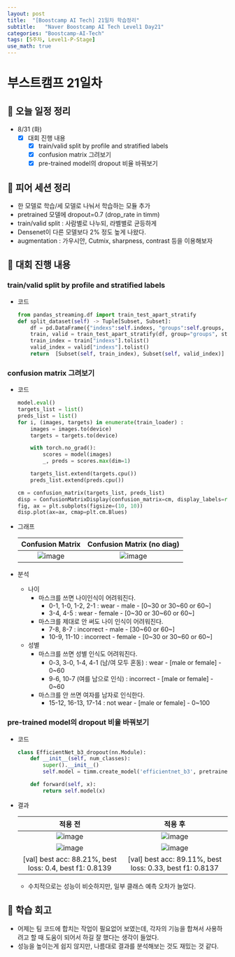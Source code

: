 ```yaml
---
layout: post
title:  "[Boostcamp AI Tech] 21일차 학습정리"
subtitle:   "Naver Boostcamp AI Tech Level1 Day21"
categories: "Boostcamp-AI-Tech"
tags: [5주차, Level1-P-Stage]
use_math: true
---
```


# 부스트캠프 21일차

## 📝 오늘 일정 정리

* 8/31 (화)
  - [x] 대회 진행 내용
    - [x] train/valid split by profile and stratified labels
    - [x] confusion matrix 그려보기
    - [x] pre-trained model의 dropout 비율 바꿔보기

## 🌱 피어 세션 정리

- 한 모델로 학습/세 모델로 나눠서 학습하는 모듈 추가
- pretrained 모델에 dropout=0.7 (drop_rate in timm)
- train/valid split : 사람별로 나누되, 라벨별로 균등하게
- Densenet이 다른 모델보다 2% 정도 높게 나왔다.
- augmentation : 가우시안, Cutmix, sharpness, contrast 등을 이용해보자

## 🚩 대회 진행 내용

### train/valid split by profile and stratified labels

* 코드
  ```python
  from pandas_streaming.df import train_test_apart_stratify
  def split_dataset(self) -> Tuple[Subset, Subset]:
      df = pd.DataFrame({"indexs":self.indexs, "groups":self.groups, "labels":self.all_labels})
      train, valid = train_test_apart_stratify(df, group="groups", stratify="labels", test_size=self.val_ratio)
      train_index = train["indexs"].tolist()
      valid_index = valid["indexs"].tolist()
      return  [Subset(self, train_index), Subset(self, valid_index)]
  ```

### confusion matrix 그려보기

* 코드
  ```python
  model.eval()
  targets_list = list()
  preds_list = list()
  for i, (images, targets) in enumerate(train_loader) : 
      images = images.to(device)
      targets = targets.to(device)
  
      with torch.no_grad():
          scores = model(images)
          _, preds = scores.max(dim=1)
  
      targets_list.extend(targets.cpu())
      preds_list.extend(preds.cpu())
  
  cm = confusion_matrix(targets_list, preds_list)
  disp = ConfusionMatrixDisplay(confusion_matrix=cm, display_labels=range(18))
  fig, ax = plt.subplots(figsize=(10, 10))
  disp.plot(ax=ax, cmap=plt.cm.Blues)
  ```

* 그래프

  |                       Confusion Matrix                       |                  Confusion Matrix (no diag)                  |
  | :----------------------------------------------------------: | :----------------------------------------------------------: |
  | ![image](https://user-images.githubusercontent.com/35680202/131479099-8d0e3f93-6a2b-4079-ba0d-cd5852b62937.png) | ![image](https://user-images.githubusercontent.com/35680202/131480362-6098385d-39d9-4b97-96ba-aef3784fae5d.png) |

* 분석
  * 나이
    * 마스크를 쓰면 나이인식이 어려워진다.
      * 0-1, 1-0, 1-2, 2-1 : wear - male - [0~30 or 30~60 or 60~]
      * 3-4, 4-5 : wear - female - [0~30 or 30~60 or 60~]
    * 마스크를 제대로 안 써도 나이 인식이 어려워진다.
      * 7-8, 8-7 : incorrect - male - [30~60 or 60~]
      * 10-9, 11-10 : incorrect - female - [0~30 or 30~60 or 60~]
  * 성별
    * 마스크를 쓰면 성별 인식도 어려워진다.
      * 0-3, 3-0, 1-4, 4-1 (남/여 모두 혼동) : wear - [male or female] - 0~60
      * 9-6, 10-7 (여를 남으로 인식) : incorrect - [male or female] - 0~60
    * 마스크를 안 쓰면 여자를 남자로 인식한다.
      * 15-12, 16-13, 17-14 : not wear - [male or female] - 0~100

### pre-trained model의 dropout 비율 바꿔보기

* 코드
  ```python
  class EfficientNet_b3_dropout(nn.Module):
      def __init__(self, num_classes):
          super().__init__()
          self.model = timm.create_model('efficientnet_b3', pretrained=True, num_classes=num_classes, drop_rate=0.7)
  
      def forward(self, x):
          return self.model(x)
  ```

* 결과

  |                           적용 전                            |                           적용 후                            |
  | :----------------------------------------------------------: | :----------------------------------------------------------: |
  | ![image](https://user-images.githubusercontent.com/35680202/131479099-8d0e3f93-6a2b-4079-ba0d-cd5852b62937.png) | ![image](https://user-images.githubusercontent.com/35680202/131493768-5fdeb363-e69c-4e1f-b3a3-afe28af2af6f.png) |
  | ![image](https://user-images.githubusercontent.com/35680202/131480362-6098385d-39d9-4b97-96ba-aef3784fae5d.png) | ![image](https://user-images.githubusercontent.com/35680202/131493854-94a6811d-65f9-4f77-ba72-c90d5599ede0.png) |
  |   [val] best acc: 88.21%, best loss: 0.4, best f1: 0.8139    |   [val] best acc: 89.11%, best loss: 0.33, best f1: 0.8137   |

  * 수치적으로는 성능이 비슷하지만, 일부 클래스 예측 오차가 늘었다.


## 🚀 학습 회고

* 어제는 팀 코드에 합치는 작업이 필요없어 보였는데, 각자의 기능을 합쳐서 사용하려고 할 때 도움이 되어서 하길 잘 했다는 생각이 들었다.
* 성능을 높이는게 쉽지 않지만, 나름대로 결과를 분석해보는 것도 재밌는 것 같다.

